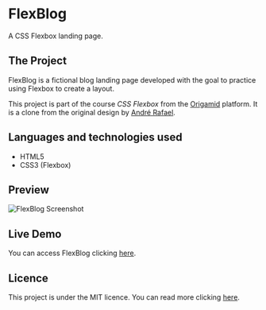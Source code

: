 # FlexBlog
 A CSS Flexbox landing page. 

## The Project
FlexBlog is a fictional blog landing page developed with the goal to practice using Flexbox to create a layout.

This project is part of the course *CSS Flexbox* from the [Origamid](https://origamid.com) platform. It is a clone from the original design by [André Rafael](https://github.com/origamid).

## Languages and technologies used
- HTML5
- CSS3 (Flexbox)
  
## Preview

![FlexBlog Screenshot](https://github.com/danielaversa/flexblog/blob/main/screenshot.jpg "FlexBlog Screenshot")

## Live Demo

You can access FlexBlog clicking [here](https://flexblog.daniaversa.dev).

## Licence

This project is under the MIT licence. You can read more clicking [here](https://github.com/danielaversa/flexblog/blob/main/LICENSE). 